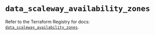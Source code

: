 # `data_scaleway_availability_zones`

Refer to the Terraform Registry for docs: [`data_scaleway_availability_zones`](https://registry.terraform.io/providers/scaleway/scaleway/2.53.0/docs/data-sources/availability_zones).
